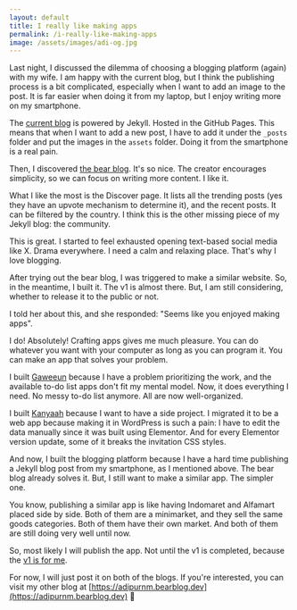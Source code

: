 ```yaml
---
layout: default
title: I really like making apps
permalink: /i-really-like-making-apps
image: /assets/images/adi-og.jpg
---
```


Last night, I discussed the dilemma of choosing a blogging platform (again) with my wife. I am happy with the current blog, but I think the publishing process is a bit complicated, especially when I want to add an image to the post. It is far easier when doing it from my laptop, but I enjoy writing more on my smartphone.

The [current blog](https://adipurnm.my.id) is powered by Jekyll. Hosted in the GitHub Pages. This means that when I want to add a new post, I have to add it under the `_posts` folder and put the images in the `assets` folder. Doing it from the smartphone is a real pain.

Then, I discovered [the bear blog](https://bearblog.dev). It's so nice. The creator encourages simplicity, so we can focus on writing more content. I like it.

What I like the most is the Discover page. It lists all the trending posts (yes they have an upvote mechanism to determine it), and the recent posts. It can be filtered by the country. I think this is the other missing piece of my Jekyll blog: the community.

This is great. I started to feel exhausted opening text-based social media like X. Drama everywhere. I need a calm and relaxing place. That's why I love blogging.

After trying out the bear blog, I was triggered to make a similar website. So, in the meantime, I built it. The v1 is almost there. But, I am still considering, whether to release it to the public or not.

I told her about this, and she responded: "Seems like you enjoyed making apps".

I do! Absolutely! Crafting apps gives me much pleasure. You can do whatever you want with your computer as long as you can program it. You can make an app that solves your problem.

I built [Gaweeun](https://gaweeun.my.id) because I have a problem prioritizing the work, and the available to-do list apps don't fit my mental model. Now, it does everything I need. No messy to-do list anymore. All are now well-organized.

I built [Kanyaah](https://kanyaah.com) because I want to have a side project. I migrated it to be a web app because making it in WordPress is such a pain: I have to edit the data manually since it was built using Elementor. And for every Elementor version update, some of it breaks the invitation CSS styles.

And now, I built the blogging platform because I have a hard time publishing a Jekyll blog post from my smartphone, as I mentioned above. The bear blog already solves it. But, I still want to make a similar app. The simpler one.

You know, publishing a similar app is like having Indomaret and Alfamart placed side by side. Both of them are a minimarket, and they sell the same goods categories. Both of them have their own market. And both of them are still doing very well until now.

So, most likely I will publish the app. Not until the v1 is completed, because the [v1 is for me](https://world.hey.com/jason/version-1-is-for-you-658422f3).

For now, I will just post it on both of the blogs. If you're interested, you can visit my other blog at [https://adipurnm.bearblog.dev](https://adipurnm.bearblog.dev) 👋

